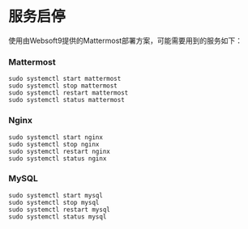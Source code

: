 # 服务启停

使用由Websoft9提供的Mattermost部署方案，可能需要用到的服务如下：

### Mattermost

```shell
sudo systemctl start mattermost
sudo systemctl stop mattermost
sudo systemctl restart mattermost
sudo systemctl status mattermost
```

### Nginx

```shell
sudo systemctl start nginx
sudo systemctl stop nginx
sudo systemctl restart nginx
sudo systemctl status nginx
```

### MySQL

```shell
sudo systemctl start mysql
sudo systemctl stop mysql
sudo systemctl restart mysql
sudo systemctl status mysql
```

